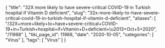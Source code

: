 {
    "title": "32X more likely to have severe-critical COVID-19 in Turkish hospital if Vitamin D deficient",
    "slug": "32x-more-likely-to-have-severe-critical-covid-19-in-turkish-hospital-if-vitamin-d-deficient",
    "aliases": [
        "/32X+more+likely+to+have+severe-critical+COVID-19+in+Turkish+hospital+if+Vitamin+D+deficient+\u2013+Oct+5+2020",
        "/11988"
    ],
    "tiki_page_id": 11988,
    "date": "2020-10-05",
    "categories": [
        "Virus"
    ],
    "tags": [
        "Virus"
    ]
}